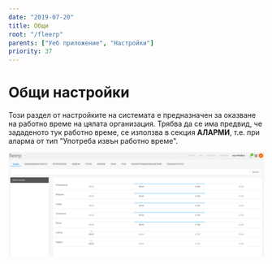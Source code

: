 ```yaml
---
date: "2019-07-20"
title: Общи
root: "/fleerp"
parents: ["Уеб приложение", "Настройки"]
priority: 37
---
```


# Общи настройки

Този раздел от настройките на системата е предназначен за оказване на работно време на цялата организация.
Трябва да се има предвид, че зададеното тук работно време, се използва в секция **АЛАРМИ**, т.е. при аларма от тип
"Употреба извън работно време".

![General](general-bg.png)
